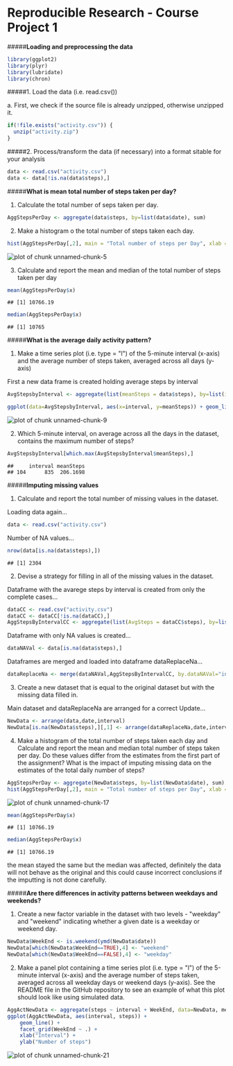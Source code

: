 Reproducible Research - Course Project 1
========================================

#####**Loading and preprocessing the data**


```r
library(ggplot2)
library(plyr)
library(lubridate)
library(chron)
```

#####1. Load the data (i.e. read.csv())

a. First, we check if the source file is already unzipped, otherwise unzipped it.


```r
if(!file.exists("activity.csv")) {
  unzip("activity.zip")
}
```

#####2. Process/transform the data (if necessary) into a format sitable for your analysis


```r
data <- read.csv("activity.csv")
data <- data[!is.na(data$steps),]
```

#####**What is mean total number of steps taken per day?**

1. Calculate the total number of seps taken per day.


```r
AggStepsPerDay <- aggregate(data$steps, by=list(data$date), sum)
```

2. Make a histogram o the total number of steps taken each day.


```r
hist(AggStepsPerDay[,2], main = "Total number of steps per Day", xlab = "Number of Steps")
```

![plot of chunk unnamed-chunk-5](figure/unnamed-chunk-5-1.png)

3. Calculate and report the mean and median of the total number of steps taken per day


```r
mean(AggStepsPerDay$x)
```

```
## [1] 10766.19
```


```r
median(AggStepsPerDay$x)
```

```
## [1] 10765
```

#####**What is the average daily activity pattern?**

1. Make a time series plot (i.e. type = "l") of the 5-minute interval (x-axis) and the average number of steps taken, averaged across all days (y-axis)

First a new data frame is created holding average steps by interval


```r
AvgStepsbyInterval <- aggregate(list(meanSteps = data$steps), by=list(interval = data$interval), FUN = mean, na.rm = TRUE)
```


```r
ggplot(data=AvgStepsbyInterval, aes(x=interval, y=meanSteps)) + geom_line() + xlab("5-minute interval") + ylab("average number of steps taken") 
```

![plot of chunk unnamed-chunk-9](figure/unnamed-chunk-9-1.png)


2. Which 5-minute interval, on average across all the days in the dataset, contains the maximum number of steps?


```r
AvgStepsbyInterval[which.max(AvgStepsbyInterval$meanSteps),]
```

```
##     interval meanSteps
## 104      835  206.1698
```


#####**Imputing missing values**

1. Calculate and report the total number of missing values in the dataset.

Loading data again...

```r
data <- read.csv("activity.csv")
```
Number of NA values...

```r
nrow(data[is.na(data$steps),])
```

```
## [1] 2304
```

2. Devise a strategy for filling in all of the missing values in the dataset.

Dataframe with the avarege steps by interval is created from only the complete cases...

```r
dataCC <- read.csv("activity.csv")
dataCC <- dataCC[!is.na(dataCC),]
AggStepsByIntervalCC <- aggregate(list(AvgSteps = dataCC$steps), by=list(interval =dataCC$interval), mean)
```
Dataframe with only NA values is created...

```r
dataNAVal <- data[is.na(data$steps),]
```
Dataframes are merged and loaded into dataframe dataReplaceNa...

```r
dataReplaceNa <- merge(dataNAVal,AggStepsByIntervalCC, by.dataNAVal="interval", by.AggStepsByIntervalCC="interval")
```

3. Create a new dataset that is equal to the original dataset but with the missing data filled in.

Main dataset and dataReplaceNa are arranged for a correct Update...

```r
NewData <- arrange(data,date,interval)
NewData[is.na(NewData$steps),][,1] <- arrange(dataReplaceNa,date,interval)[,4]
```

4. Make a histogram of the total number of steps taken each day and Calculate and report the mean and median total number of steps taken per day. Do these values differ from the estimates from the first part of the assignment? What is the impact of imputing missing data on the estimates of the total daily number of steps?


```r
AggStepsPerDay <- aggregate(NewData$steps, by=list(NewData$date), sum)
hist(AggStepsPerDay[,2], main = "Total number of steps per Day", xlab = "Number of Steps")
```

![plot of chunk unnamed-chunk-17](figure/unnamed-chunk-17-1.png)


```r
mean(AggStepsPerDay$x)
```

```
## [1] 10766.19
```


```r
median(AggStepsPerDay$x)
```

```
## [1] 10766.19
```

the mean stayed the same but the median was affected, definitely the data will not behave as the original and this could cause incorrect conclusions if the imputting is not done carefully.

#####**Are there differences in activity patterns between weekdays and weekends?**

1. Create a new factor variable in the dataset with two levels - "weekday" and "weekend" indicating whether a given date is a weekday or weekend day.


```r
NewData$WeekEnd <- is.weekend(ymd(NewData$date))
NewData[which(NewData$WeekEnd==TRUE),4] <- "weekend"
NewData[which(NewData$WeekEnd==FALSE),4] <- "weekday"
```

2. Make a panel plot containing a time series plot (i.e. type = "l") of the 5-minute interval (x-axis) and the average number of steps taken, averaged across all weekday days or weekend days (y-axis). See the README file in the GitHub repository to see an example of what this plot should look like using simulated data.


```r
AggActNewData <- aggregate(steps ~ interval + WeekEnd, data=NewData, mean)
ggplot(AggActNewData, aes(interval, steps)) + 
    geom_line() + 
    facet_grid(WeekEnd ~ .) +
    xlab("Interval") + 
    ylab("Number of steps")
```

![plot of chunk unnamed-chunk-21](figure/unnamed-chunk-21-1.png)
